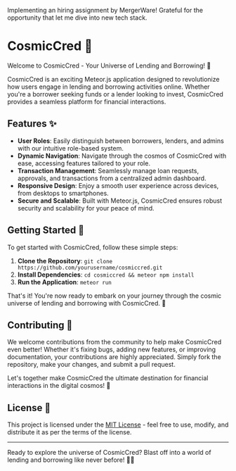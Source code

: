 Implementing an hiring assignment by MergerWare!
Grateful for the opportunity that let me dive into new tech stack.

# CosmicCred 🌠

Welcome to CosmicCred - Your Universe of Lending and Borrowing! 🚀

CosmicCred is an exciting Meteor.js application designed to revolutionize how users engage in lending and borrowing activities online. Whether you're a borrower seeking funds or a lender looking to invest, CosmicCred provides a seamless platform for financial interactions.

## Features ✨

- **User Roles**: Easily distinguish between borrowers, lenders, and admins with our intuitive role-based system.
- **Dynamic Navigation**: Navigate through the cosmos of CosmicCred with ease, accessing features tailored to your role.
- **Transaction Management**: Seamlessly manage loan requests, approvals, and transactions from a centralized admin dashboard.
- **Responsive Design**: Enjoy a smooth user experience across devices, from desktops to smartphones.
- **Secure and Scalable**: Built with Meteor.js, CosmicCred ensures robust security and scalability for your peace of mind.

## Getting Started 🚀

To get started with CosmicCred, follow these simple steps:

1. **Clone the Repository**: `git clone https://github.com/yourusername/cosmiccred.git`
2. **Install Dependencies**: `cd cosmiccred && meteor npm install`
3. **Run the Application**: `meteor run`

That's it! You're now ready to embark on your journey through the cosmic universe of lending and borrowing with CosmicCred. 🌌

## Contributing 🤝

We welcome contributions from the community to help make CosmicCred even better! Whether it's fixing bugs, adding new features, or improving documentation, your contributions are highly appreciated. Simply fork the repository, make your changes, and submit a pull request.

Let's together make CosmicCred the ultimate destination for financial interactions in the digital cosmos! 🌟

## License 📝

This project is licensed under the [MIT License](LICENSE) - feel free to use, modify, and distribute it as per the terms of the license.

---

Ready to explore the universe of CosmicCred? Blast off into a world of lending and borrowing like never before! 🚀🌌
